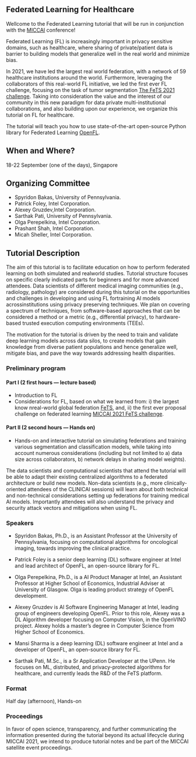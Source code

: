 ## Federated Learning for Healthcare

Wellcome to the Federated Learning tutorial that will be run in conjunction with the [MICCAI](https://conferences.miccai.org/2022/en/) conference!

Federated Learning (FL) is increasingly important in privacy sensitive domains, such as healthcare, where sharing of private/patient data is barrier to building models that generalize well in the real world and minimize bias.  

In 2021, we have led the largest real world federation, with a network of 59 healthcare institutions around the world. Furthermore, leveraging the collaborators of this real-world FL initiative, we led the first ever FL challenge, focusing on the task of tumor segmentation [The FeTS 2021 challenge](https://miccai2021.fets.ai/). Taking into consideration the value and the interest of our community in this new paradigm for data private multi-institutional collaborations, and also building upon our experience, we organize this tutorial on FL for healthcare.

The tutorial will teach you how to use state-of-the-art open-source Python library for Federated Learning [OpenFL](https://github.com/intel/openfl).

## When and Where?

18-22 September (one of the days), Singapore

## Organizing Committee 

- Spyridon Bakas, University of Pennsylvania.
- Patrick Foley, Intel Corporation.
- Alexey Gruzdev,Intel Corporation.
- Sarthak Pati, University of Pennsylvania.
- Olga Perepelkina, Intel Corporation.
- Prashant Shah, Intel Corporation.
- Micah Sheller, Intel Corporation.

## Tutorial Description

The aim of this tutorial is to facilitate education on how to perform federated learning on both simulated and realworld studies. Tutorial structure focuses on specific clearly indicated parts for beginners and for more advanced attendees. Data scientists of different medical imaging communities (e.g., radiology, pathology) are considered during this tutorial on the opportunities and challenges in developing and using FL fortraining Al models acrossinstitutions using privacy preserving techniques. We plan on covering a spectrum of techniques, from software-based approaches that can be considered a method or a metric (e.g., differential privacy), to hardware-based trusted execution computing environments (TEEs).

The motivation for the tutorial is driven by the need to train and validate deep learning models across data silos, to create models that gain knowledge from diverse patient populations and hence generalize well, mitigate bias, and pave the way towards addressing health disparities.

### Preliminary program

#### Part I (2 first hours — lecture based)
- Introduction to FL
- Considerations for FL, based on what we learned from: i) the largest know nreal-world global federation [FeTS](https://www.fets.ai/), and, ii) the first ever proposal challenge on federated learning [MICCAI 2021 FeTS challenge](https://miccai2021.fets.ai/).

#### Part II (2 second hours — Hands on)
- Hands-on and interactive tutorial on simulating federations and training various segmentation and classification models, while taking into account numerous considerations (including but not limited to a) data size across collaborators, b) network delays in sharing model weights).

The data scientists and computational scientists that attend the tutorial will be able to adapt their existing centralized algorithms to a federated architecture or build new models. Non-data scientists (e.g., more clinically-oriented attendees of the CLINICAI sessions) will learn about both technical and non-technical considerations setting up federations for training medical Al models. Importantly attendees will also understand the privacy and security attack vectors and mitigations when using FL.

### Speakers

- Spyridon Bakas, Ph.D., is an Assistant Professor at the University of Pennsylvania, focusing on computational algorithms for oncological imaging, towards improving the clinical practice.

- Patrick Foley is a senior deep learning (DL) software engineer at Intel and lead architect of OpenFL, an open-source library for FL.

- Olga Perepelkina, Ph.D., is a AI Product Manager at Intel, an Assistant Professor at Higher School of Economics, Industrial Adviser at University of Glasgow. Olga is leading product strategy of OpenFL development.

- Alexey Gruzdev is Al Software Engineering Manager at Intel, leading group of engineers developing OpenFL. Prior to this role, Alexey was a DL Algorithm developer focusing on Computer Vision, in the OpenVINO project. Alexey holds a master’s degree in Computer Science from Higher School of Economics.

- Mansi Sharma is a deep learning (DL) software engineer at Intel and a developer of OpenFL, an open-source library for FL.

- Sarthak Pati, M.Sc., is a Sr Application Developer at the UPenn. He focuses on ML, distributed, and privacy-protected algorithms for healthcare, and currently leads the R&D of the FeTS platform.

### Format

Half day (afternoon), Hands-on

### Proceedings

In favor of open science, transparency, and further communicating the information presented during the tutorial beyond its actual lifecycle during MICCAI 2021, we intend to produce tutorial notes and be part of the MICCAI satellite event proceedings.

